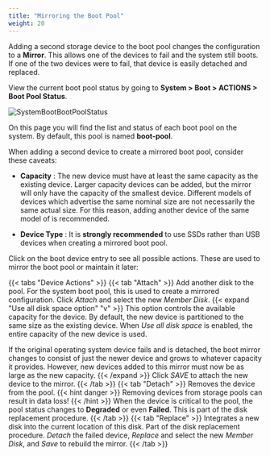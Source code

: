 ```yaml
---
title: "Mirroring the Boot Pool"
weight: 20
---
```


Adding a second storage device to the boot pool changes the configuration to a **Mirror**.
This allows one of the devices to fail and the system still boots.
If one of the two devices were to fail, that device is easily detached and replaced.

View the current boot pool status by going to **System > Boot > ACTIONS > Boot Pool Status**.

![SystemBootBootPoolStatus](/images/CORE/12.0/SystemBootBootPoolStatus.png "Boot Pool Status Example")

On this page you will find the list and status of each boot pool on the system.
By default, this pool is named **boot-pool**.

When adding a second device to create a mirrored boot pool, consider these caveats:

* **Capacity** : The new device must have at least the same capacity as the existing device.
  Larger capacity devices can be added, but the mirror will only have the capacity of the smallest device.
  Different models of devices which advertise the same nominal size are not necessarily the same actual size.
  For this reason, adding another device of the same model of is recommended.

* **Device Type** : It is **strongly recommended** to use SSDs rather than USB devices when creating a mirrored boot pool.

Click <i class="fa fa-ellipsis-v" aria-hidden="true" title="Options"></i> on the boot device entry to see all possible actions.
These are used to mirror the boot pool or maintain it later:

{{< tabs "Device Actions" >}}
{{< tab "Attach" >}}
Add another disk to the pool.
For the system boot pool, this is used to create a mirrored configuration.
Click *Attach* and select the new *Member Disk*.
{{< expand "Use all disk space option" "v" >}}
This option controls the available capacity for the device.
By default, the new device is partitioned to the same size as the existing device.
When *Use all disk space* is enabled, the entire capacity of the new device is used.

If the original operating system device fails and is detached, the boot mirror changes to consist of just the newer device and grows to whatever capacity it provides.
However, new devices added to this mirror must now be as large as the new capacity.
{{< /expand >}}
Click *SAVE* to attach the new device to the mirror.
{{< /tab >}}
{{< tab "Detach" >}}
Removes the device from the pool.
{{< hint danger >}}
Removing devices from storage pools can result in data loss!
{{< /hint >}}
When the device is critical to the pool, the pool status changes to **Degraded** or even **Failed**.
This is part of the disk replacement procedure.
{{< /tab >}}
{{< tab "Replace" >}}
Integrates a new disk into the current location of this disk.
Part of the disk replacement procedure.
*Detach* the failed device, *Replace* and select the new *Member Disk*, and *Save* to rebuild the mirror.
{{< /tab >}}
